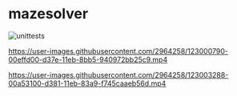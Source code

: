 # mazesolver

![unittests](https://github.com/adegenna/mazesolver/actions/workflows/cmake.yml/badge.svg)

https://user-images.githubusercontent.com/2964258/123000790-00effd00-d37e-11eb-8bb5-940972bb25c9.mp4

https://user-images.githubusercontent.com/2964258/123003288-00a53100-d381-11eb-83a9-f745caaeb56d.mp4


